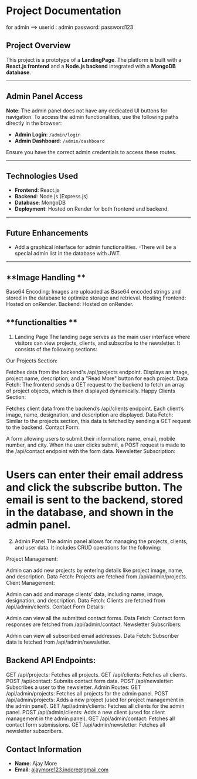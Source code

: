 # Project Documentation
for admin ==>
userid : admin
password: password123
## **Project Overview**

This project is a prototype of a  **LandingPage**. The platform is built with a **React.js frontend** and a **Node.js backend** integrated with a **MongoDB database**.


---

## **Admin Panel Access**

**Note**: The admin panel does not have any dedicated UI buttons for navigation. To access the admin functionalities, use the following paths directly in the browser:

- **Admin Login**: `/admin/login`
- **Admin Dashboard**: `/admin/dashboard`

Ensure you have the correct admin credentials to access these routes.

---

## **Technologies Used**

- **Frontend**: React.js
- **Backend**: Node.js (Express.js)
- **Database**: MongoDB
- **Deployment**: Hosted on Render for both frontend and backend.

---



## **Future Enhancements**

- Add a graphical interface for admin functionalities.
-There will be a special admin list in the database with JWT.

---
## **Image Handling **
Base64 Encoding: Images are uploaded as Base64 encoded strings and stored in the database to optimize storage and retrieval.
Hosting
Frontend: Hosted on onRender.
Backend: Hosted on onRender.



## **functionalties **
1. Landing Page
The landing page serves as the main user interface where visitors can view projects, clients, and subscribe to the newsletter. It consists of the following sections:

Our Projects Section:

Fetches data from the backend's /api/projects endpoint.
Displays an image, project name, description, and a "Read More" button for each project.
Data Fetch: The frontend sends a GET request to the backend to fetch an array of project objects, which is then displayed dynamically.
Happy Clients Section:

Fetches client data from the backend’s /api/clients endpoint.
Each client’s image, name, designation, and description are displayed.
Data Fetch: Similar to the projects section, this data is fetched by sending a GET request to the backend.
Contact Form:

A form allowing users to submit their information: name, email, mobile number, and city.
When the user clicks submit, a POST request is made to the /api/contact endpoint with the form data.
Newsletter Subscription:

Users can enter their email address and click the subscribe button.
The email is sent to the backend, stored in the database, and shown in the admin panel.
================================================================
2. Admin Panel
The admin panel allows for managing the projects, clients, and user data. It includes CRUD operations for the following:

Project Management:

Admin can add new projects by entering details like project image, name, and description.
Data Fetch: Projects are fetched from /api/admin/projects.
Client Management:

Admin can add and manage clients’ data, including name, image, designation, and description.
Data Fetch: Clients are fetched from /api/admin/clients.
Contact Form Details:

Admin can view all the submitted contact forms.
Data Fetch: Contact form responses are fetched from /api/admin/contact.
Newsletter Subscribers:

Admin can view all subscribed email addresses.
Data Fetch: Subscriber data is fetched from /api/admin/newsletter.


## **Backend API Endpoints:**

GET /api/projects: Fetches all projects.
GET /api/clients: Fetches all clients.
POST /api/contact: Submits contact form data.
POST /api/newsletter: Subscribes a user to the newsletter.
Admin Routes:
GET /api/admin/projects: Fetches all projects for the admin panel.
POST /api/admin/projects: Adds a new project (used for project management in the admin panel).
GET /api/admin/clients: Fetches all clients for the admin panel.
POST /api/admin/clients: Adds a new client (used for client management in the admin panel).
GET /api/admin/contact: Fetches all contact form submissions.
GET /api/admin/newsletter: Fetches all newsletter subscribers.

## **Contact Information**

- **Name**: Ajay More
- **Email**: [ajaymore123.indore@gmail.com](mailto\:ajaymore123.indore@gmail.com)

